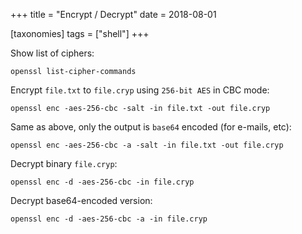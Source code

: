 +++
title = "Encrypt / Decrypt"
date = 2018-08-01

[taxonomies]
tags = ["shell"]
+++

Show list of ciphers:

```
openssl list-cipher-commands
```

Encrypt `file.txt` to `file.cryp` using `256-bit AES` in CBC mode:

```
openssl enc -aes-256-cbc -salt -in file.txt -out file.cryp
```

<!-- more -->

Same as above, only the output is `base64` encoded (for e-mails, etc):

```
openssl enc -aes-256-cbc -a -salt -in file.txt -out file.cryp
```

Decrypt binary `file.cryp`:

```
openssl enc -d -aes-256-cbc -in file.cryp
```

Decrypt base64-encoded version:

```
openssl enc -d -aes-256-cbc -a -in file.cryp
```


